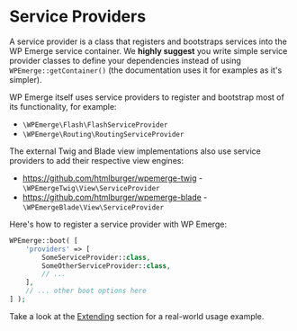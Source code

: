 # Service Providers

A service provider is a class that registers and bootstraps services into the WP Emerge service container.
We __highly suggest__ you write simple service provider classes to define your dependencies instead of using `WPEmerge::getContainer()` (the documentation uses it for examples as it's simpler).

WP Emerge itself uses service providers to register and bootstrap most of its functionality, for example:
- `\WPEmerge\Flash\FlashServiceProvider`
- `\WPEmerge\Routing\RoutingServiceProvider`

The external Twig and Blade view implementations also use service providers to add their respective view engines:
- https://github.com/htmlburger/wpemerge-twig - `\WPEmergeTwig\View\ServiceProvider`
- https://github.com/htmlburger/wpemerge-blade - `\WPEmergeBlade\View\ServiceProvider`

Here's how to register a service provider with WP Emerge:
```php
WPEmerge::boot( [
    'providers' => [
        SomeServiceProvider::class,
        SomeOtherServiceProvider::class,
        // ...
    ],
    // ... other boot options here
] );
```

Take a look at the [Extending](../extending/overview.md) section for a real-world usage example.

